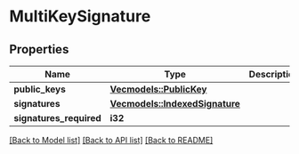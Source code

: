 # MultiKeySignature

## Properties

Name | Type | Description | Notes
------------ | ------------- | ------------- | -------------
**public_keys** | [**Vec<models::PublicKey>**](PublicKey.md) |  | 
**signatures** | [**Vec<models::IndexedSignature>**](IndexedSignature.md) |  | 
**signatures_required** | **i32** |  | 

[[Back to Model list]](../README.md#documentation-for-models) [[Back to API list]](../README.md#documentation-for-api-endpoints) [[Back to README]](../README.md)


